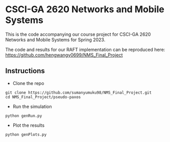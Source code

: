 # CSCI-GA 2620 Networks and Mobile Systems
This is the code accompanying our course project for CSCI-GA 2620 Networks and Mobile Systems for Spring 2023.

The code and results for our RAFT implementation can be reproduced here: https://github.com/hengwangy0699/NMS_Final_Project


## Instructions

- Clone the repo
```
git clone https://github.com/sumanyumuku98/NMS_Final_Project.git
cd NMS_Final_Project/pseudo-paxos
```
- Run the simulation
```
python genRun.py
```
- Plot the results
```
python genPlots.py
```
